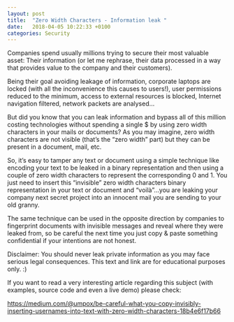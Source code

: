 ```yaml
---
layout: post
title:  "Zero Width Characters - Information leak "
date:   2018-04-05 10:22:33 +0100
categories: Security 
---
```


Companies spend usually millions trying to secure their most valuable asset: Their information (or let me rephrase, their data processed in a way that provides value to the company and their customers). 

Being their goal avoiding leakage of information, corporate laptops are locked (with all the inconvenience this causes to users!), user permissions reduced to the minimum, access to external resources is blocked, Internet navigation filtered, network packets are analysed…

But did you know that you can leak information and bypass all of this million costing technologies without spending a single $ by using zero width characters in your mails or documents? As you may imagine, zero width characters are not visible (that’s the “zero width” part) but they can be present in a document, mail, etc.

So, it’s easy to tamper any text or document using a simple technique like encoding your text to be leaked in a binary representation and then using a couple of zero width characters to represent the corresponding 0 and 1. You just need to insert this “invisible” zero width characters binary representation in your text or document and “voilà”…you are leaking your company next secret project into an innocent mail you are sending to your old granny.

The same technique can be used in the opposite direction by companies to fingerprint documents with invisible messages and reveal where they were leaked from, so be careful the next time you just copy & paste something confidential if your intentions are not honest. 

Disclaimer: You should never leak private information as you may face serious legal consequences. This text and link are for educational purposes only. :)

If you want to read a very interesting article regarding this subject (with examples, source code and even a live demo) please check:

https://medium.com/@umpox/be-careful-what-you-copy-invisibly-inserting-usernames-into-text-with-zero-width-characters-18b4e6f17b66